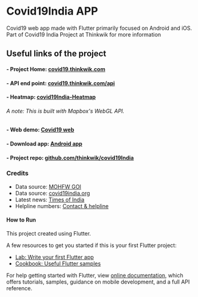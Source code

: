 # Covid19India APP

Covid19 web app made with Flutter primarily focused on Android and iOS. Part of Covid19 India Project at Thinkwik
 for more information

## Useful links of the project
#### - Project Home: [covid19.thinkwik.com](https://covid19.thinkwik.com/)
#### - API end point: [covid19.thinkwik.com/api](https://covid19.thinkwik.com/api)
#### - Heatmap: [covid19India-Heatmap](https://jineshsoni.github.io/covid19India-Heatmap/)
###### A note: This is built with Mapbox's WebGL API.
#### - Web demo: [Covid19 web](https://covid19.thinkwik.com/app)
#### - Download app: [Android app](https://covid19.thinkwik.com/download)
#### - Project repo: [github.com/thinkwik/covid19India](https://github.com/thinkwik/covid19India)

### Credits
* Data source: [MOHFW GOI](https://www.mohfw.gov.in/)
* Data source: [covid19india.org](https://www.covid19india.org/)
* Latest news: [Times of India](https://timesofindia.indiatimes.com/india)
* Helpline numbers: [Contact & helpline](https://api.rootnet.in/covid19-in/contacts)

#### How to Run
This project created using Flutter.

A few resources to get you started if this is your first Flutter project:

- [Lab: Write your first Flutter app](https://flutter.dev/docs/get-started/codelab)
- [Cookbook: Useful Flutter samples](https://flutter.dev/docs/cookbook)

For help getting started with Flutter, view
[online documentation](https://flutter.dev/docs), which offers tutorials,
samples, guidance on mobile development, and a full API reference.



